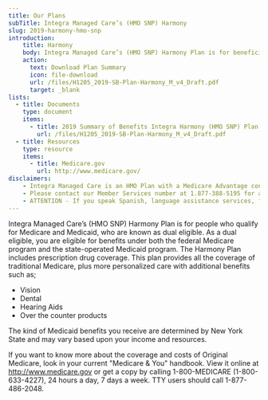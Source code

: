 ```yaml
---
title: Our Plans
subTitle: Integra Managed Care’s (HMO SNP) Harmony
slug: 2019-harmony-hmo-snp
introduction:
    title: Harmony
    body: Integra Managed Care’s (HMO SNP) Harmony Plan is for beneficiaries who qualify for Medicare and Medicaid, better known as dual eligible.
    action:
      text: Download Plan Summary
      icon: file-download
      url: /files/H1205_2019-SB-Plan-Harmony_M_v4_Draft.pdf
      target: _blank
lists:
  - title: Documents
    type: document
    items: 
      - title: 2019 Summary of Benefits Integra Harmony (HMO SNP) Plan
        url: /files/H1205_2019-SB-Plan-Harmony_M_v4_Draft.pdf
  - title: Resources
    type: resource
    items: 
      - title: Medicare.gov
        url: http://www.medicare.gov/
disclaimers:
    - Integra Managed Care is an HMO Plan with a Medicare Advantage contract and a contract with the New York State Medicaid program. Enrollment in Integra Managed Care depends on contract renewal. This information is not a complete description of benefits. Limitations, copayments, and restrictions may apply. Benefits, premiums and/or co-payments/co-insurance may change on January 1 of each year. You must continue to pay your Medicare Part B premium. Certain plans are available to anyone who has both Medicaid from New York State and Medicare. Integra Managed Care complies with applicable Federal civil rights laws and does not discriminate on the basis of race, color, national origin, age, disability, or sex.
    - Please contact our Member Services number at 1.877-388-5195 for additional information (TTY users should call 711). Hours are Sunday through Saturday 8am to 8pm. NOTE - Between April 1 and September 30 Member Services hours for Saturday and Sunday will be operated by alternate technology.
    - ATTENTION - If you speak Spanish, language assistance services, free of charge, are available to you. Call 1-877-388-5195 (TTY 711). ATENCIÓN - si habla español, tiene a su disposición servicios gratuitos de asistencia lingüística. Llame al 1- 877-388-5195 (TTY 711). Assistance services for other languages are also available free of charge at the number above. All plan materials and information are available upon request in a different language or alternate formats such as braille, large print and audio.
---
```

Integra Managed Care’s (HMO SNP) Harmony Plan is for people who qualify for Medicare and Medicaid, who are known as dual eligible. As a dual eligible, you are eligible for benefits under both the federal Medicare program and the state-operated Medicaid program. The Harmony Plan includes prescription drug coverage. This plan provides all the coverage of traditional Medicare, plus more personalized care with additional benefits such as;

* Vision
* Dental
* Hearing Aids 
* Over the counter products

The kind of Medicaid benefits you receive are determined by New York State and may vary based upon your income and resources.

If you want to know more about the coverage and costs of Original Medicare, look in your current "Medicare & You" handbook. View it online at http://www.medicare.gov or get a copy by calling 1-800-MEDICARE (1-800-633-4227), 24 hours a day, 7 days a week. TTY users should call 1-877-486-2048. 